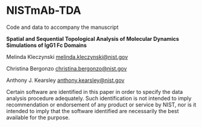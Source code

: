 # NISTmAb-TDA

Code and data to accompany the manuscript 

**Spatial and Sequential Topological Analysis of Molecular Dynamics Simulations of IgG1 Fc Domains**

Melinda Kleczynski
melinda.kleczynski@nist.gov

Christina Bergonzo
christina.bergonzo@nist.gov

Anthony J. Kearsley
anthony.kearsley@nist.gov




Certain software are identified in this paper in order to specify the data analysis procedure adequately. Such 
identification is not intended to imply recommendation or endorsement of any product or service by NIST, 
nor is it intended to imply that the software identified are necessarily the best available for the purpose.
